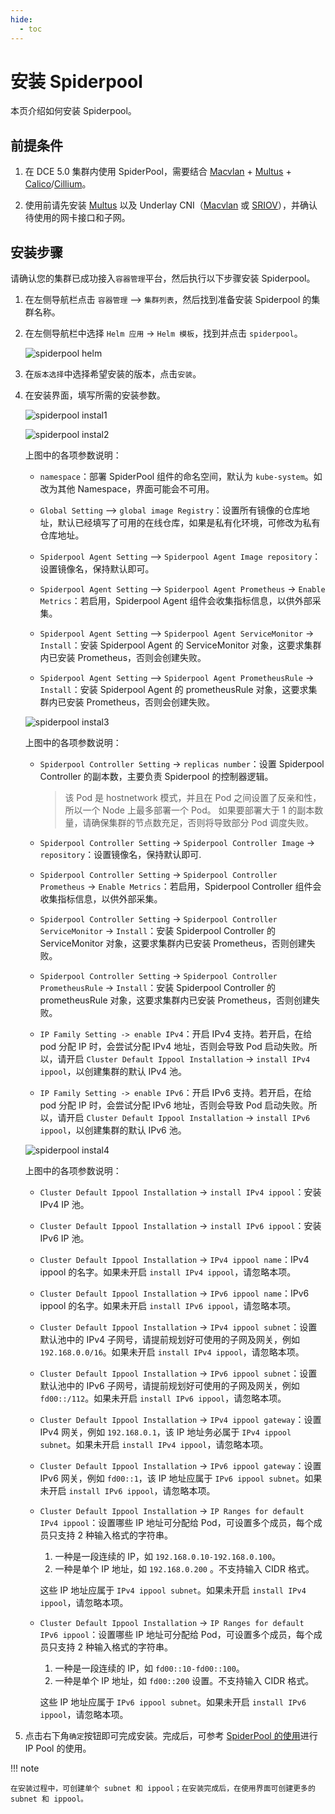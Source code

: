 ```yaml
---
hide:
  - toc
---
```


# 安装 Spiderpool

本页介绍如何安装 Spiderpool。

## 前提条件

1. 在 DCE 5.0 集群内使用 SpiderPool，需要结合 [Macvlan](../multus-underlay/macvlan.md) + [Multus](../multus-underlay/what.md) + [Calico](../calico/what.md)/[Cillium](../cilium/what.md)。

2. 使用前请先安装 [Multus](../multus-underlay/install.md) 以及 Underlay CNI（[Macvlan](../multus-underlay/macvlan.md) 或 [SRIOV](../multus-underlay/sriov.md)），并确认待使用的网卡接口和子网。

## 安装步骤

请确认您的集群已成功接入`容器管理`平台，然后执行以下步骤安装 Spiderpool。

1. 在左侧导航栏点击 `容器管理` —> `集群列表`，然后找到准备安装 Spiderpool 的集群名称。

2. 在左侧导航栏中选择 `Helm 应用` -> `Helm 模板`，找到并点击 `spiderpool`。

    ![spiderpool helm](../../images/spiderpool-helm.png)

3. 在`版本选择`中选择希望安装的版本，点击`安装`。

4. 在安装界面，填写所需的安装参数。

    ![spiderpool instal1](../../images/spiderpool-install1.png)

    ![spiderpool instal2](../../images/spiderpool-install2.png)

    上图中的各项参数说明：

    - `namespace`：部署 SpiderPool 组件的命名空间，默认为 `kube-system`。如改为其他 Namespace，界面可能会不可用。

    - `Global Setting` —> `global image Registry`：设置所有镜像的仓库地址，默认已经填写了可用的在线仓库，如果是私有化环境，可修改为私有仓库地址。

    - `Spiderpool Agent Setting` —> `Spiderpool Agent Image repository`：设置镜像名，保持默认即可。

    - `Spiderpool Agent Setting` —> `Spiderpool Agent Prometheus` -> `Enable Metrics`：若启用，Spiderpool Agent 组件会收集指标信息，以供外部采集。

    - `Spiderpool Agent Setting` —> `Spiderpool Agent ServiceMonitor` -> `Install`：安装 Spiderpool Agent 的 ServiceMonitor 对象，这要求集群内已安装 Prometheus，否则会创建失败。

    - `Spiderpool Agent Setting` —> `Spiderpool Agent PrometheusRule` -> `Install`：安装 Spiderpool Agent 的 prometheusRule 对象，这要求集群内已安装 Prometheus，否则会创建失败。

    ![spiderpool instal3](../../images/spiderpool-install3.png)

    上图中的各项参数说明：

    - `Spiderpool Controller Setting` -> `replicas number`：设置 Spiderpool Controller 的副本数，主要负责 Spiderpool 的控制器逻辑。

        > 该 Pod 是 hostnetwork 模式，并且在 Pod 之间设置了反亲和性，所以一个 Node 上最多部署一个 Pod。
        如果要部署大于 1 的副本数量，请确保集群的节点数充足，否则将导致部分 Pod 调度失败。

    - `Spiderpool Controller Setting` -> `Spiderpool Controller Image` -> `repository`：设置镜像名，保持默认即可.

    - `Spiderpool Controller Setting` -> `Spiderpool Controller Prometheus` -> `Enable Metrics`：若启用，Spiderpool Controller 组件会收集指标信息，以供外部采集。

    - `Spiderpool Controller Setting` -> `Spiderpool Controller ServiceMonitor` -> `Install`：安装 Spiderpool Controller 的 ServiceMonitor 对象，这要求集群内已安装 Prometheus，否则创建失败。

    - `Spiderpool Controller Setting` -> `Spiderpool Controller PrometheusRule` -> `Install`：安装 Spiderpool Controller 的 prometheusRule 对象，这要求集群内已安装 Prometheus，否则创建失败。

    - `IP Family Setting -> enable IPv4`：开启 IPv4 支持。若开启，在给 pod 分配 IP 时，会尝试分配 IPv4 地址，否则会导致 Pod 启动失败。所以，请开启 `Cluster Default Ippool Installation` -> `install IPv4 ippool`，以创建集群的默认 IPv4 池。

    - `IP Family Setting -> enable IPv6`：开启 IPv6 支持。若开启，在给 pod 分配 IP 时，会尝试分配 IPv6 地址，否则会导致 Pod 启动失败。所以，请开启 `Cluster Default Ippool Installation` -> `install IPv6 ippool`，以创建集群的默认 IPv6 池。

    ![spiderpool instal4](../../images/spiderpool-install4.png)

    上图中的各项参数说明：

    - `Cluster Default Ippool Installation` -> `install IPv4 ippool`：安装 IPv4 IP 池。

    - `Cluster Default Ippool Installation` -> `install IPv6 ippool`：安装 IPv6 IP 池。

    - `Cluster Default Ippool Installation` -> `IPv4 ippool name`：IPv4 ippool 的名字。如果未开启 `install IPv4 ippool`，请忽略本项。

    - `Cluster Default Ippool Installation` -> `IPv6 ippool name`：IPv6 ippool 的名字。如果未开启 `install IPv6 ippool`，请忽略本项。

    - `Cluster Default Ippool Installation` -> `IPv4 ippool subnet`：设置默认池中的 IPv4 子网号，请提前规划好可使用的子网及网关，例如 `192.168.0.0/16`。如果未开启 `install IPv4 ippool`，请忽略本项。

    - `Cluster Default Ippool Installation` -> `IPv6 ippool subnet`：设置默认池中的 IPv6 子网号，请提前规划好可使用的子网及网关，例如 `fd00::/112`。如果未开启 `install IPv6 ippool`，请忽略本项。

    - `Cluster Default Ippool Installation` -> `IPv4 ippool gateway`：设置 IPv4 网关，例如 `192.168.0.1`，该 IP 地址务必属于 `IPv4 ippool subnet`。如果未开启 `install IPv4 ippool`，请忽略本项。

    - `Cluster Default Ippool Installation` -> `IPv6 ippool gateway`：设置 IPv6 网关，例如 `fd00::1`，该 IP 地址应属于 `IPv6 ippool subnet`。如果未开启 `install IPv6 ippool`，请忽略本项。

    - `Cluster Default Ippool Installation` -> `IP Ranges for default IPv4 ippool`：设置哪些 IP 地址可分配给 Pod，可设置多个成员，每个成员只支持 2 种输入格式的字符串。

        1. 一种是一段连续的 IP，如 `192.168.0.10-192.168.0.100`。
        2. 一种是单个 IP 地址，如 `192.168.0.200` 。不支持输入 CIDR 格式。

        这些 IP 地址应属于 `IPv4 ippool subnet`。如果未开启 `install IPv4 ippool`，请忽略本项。

    - `Cluster Default Ippool Installation` -> `IP Ranges for default IPv6 ippool`：设置哪些 IP 地址可分配给 Pod，可设置多个成员，每个成员只支持 2 种输入格式的字符串。

        1. 一种是一段连续的 IP，如 `fd00::10-fd00::100`。
        2. 一种是单个 IP 地址，如 `fd00::200` 设置。不支持输入 CIDR 格式。

        这些 IP 地址应属于 `IPv6 ippool subnet`。如果未开启 `install IPv6 ippool`，请忽略本项。

5. 点击右下角`确定`按钮即可完成安装。完成后，可参考 [SpiderPool 的使用](./usage.md)进行 IP Pool 的使用。

!!! note

    在安装过程中，可创建单个 subnet 和 ippool；在安装完成后，在使用界面可创建更多的 subnet 和 ippool。
